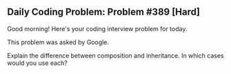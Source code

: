 ## Daily Coding Problem: Problem #389 [Hard]

Good morning! Here's your coding interview problem for today.

This problem was asked by Google.

Explain the difference between composition and inheritance. In which cases would you use each?
